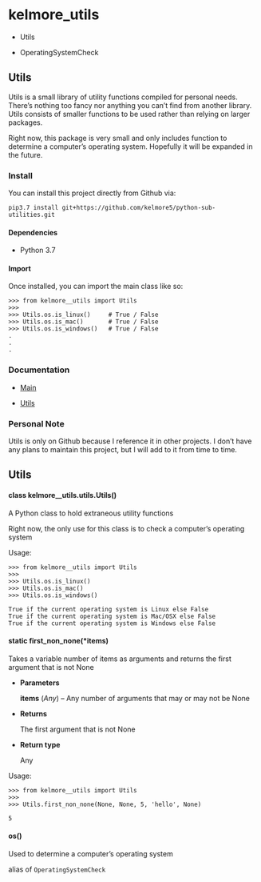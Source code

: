 <!-- kelmore__utils documentation master file, created by
sphinx-quickstart on Sun Sep  1 18:49:11 2019.
You can adapt this file completely to your liking, but it should at least
contain the root `toctree` directive. -->
# kelmore_utils

* Utils

* OperatingSystemCheck


## Utils

Utils is a small library of utility functions compiled for personal needs. There’s
nothing too fancy nor anything you can’t find from another library. Utils consists of
smaller functions to be used rather than relying on larger packages.

Right now, this package is very small and only includes function to determine a computer’s operating
system. Hopefully it will be expanded in the future.

### Install

You can install this project directly from Github via:

```
pip3.7 install git+https://github.com/kelmore5/python-sub-utilities.git
```

#### Dependencies

* Python 3.7

#### Import

Once installed, you can import the main class like so:

```
>>> from kelmore__utils import Utils
>>>
>>> Utils.os.is_linux()     # True / False
>>> Utils.os.is_mac()       # True / False
>>> Utils.os.is_windows()   # True / False
.
.
.
```

### Documentation

* [Main](docs/build/markdown/index.md)

* [Utils](docs/build/markdown/pages/utils.md)

### Personal Note

Utils is only on Github because I reference it in other projects. I don’t have any plans
to maintain this project, but I will add to it from time to time.

<!-- kelmore__utils documentation master file, created by
sphinx-quickstart on Sun Sep  1 18:49:11 2019.
You can adapt this file completely to your liking, but it should at least
contain the root `toctree` directive. -->
## Utils


#### class kelmore__utils.utils.Utils()
A Python class to hold extraneous utility functions

Right now, the only use for this class is to check a computer’s operating system

Usage:

```
>>> from kelmore__utils import Utils
>>>
>>> Utils.os.is_linux()
>>> Utils.os.is_mac()
>>> Utils.os.is_windows()

True if the current operating system is Linux else False
True if the current operating system is Mac/OSX else False
True if the current operating system is Windows else False
```


#### static first_non_none(\*items)
Takes a variable number of items as arguments and returns the first argument that is
not None


* **Parameters**

    **items** (*Any*) – Any number of arguments that may or may not be None



* **Returns**

    The first argument that is not None



* **Return type**

    Any


Usage:

```
>>> from kelmore__utils import Utils
>>>
>>> Utils.first_non_none(None, None, 5, 'hello', None)

5
```


#### os()
Used to determine a computer’s operating system

alias of `OperatingSystemCheck`

